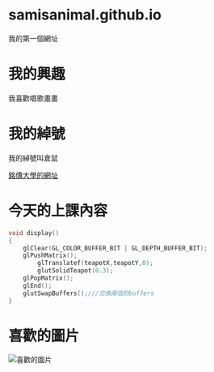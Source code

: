 # samisanimal.github.io
我的第一個網址

我的興趣
=======
我喜歡唱歌畫畫

我的綽號
======
我的綽號叫倉鼠

[銘傳大學的網址](https://web.mcu.edu.tw)

今天的上課內容
==========
```C++
void display()
{
    glClear(GL_COLOR_BUFFER_BIT | GL_DEPTH_BUFFER_BIT);
    glPushMatrix();
        glTranslatef(teapotX,teapotY,0);
        glutSolidTeapot(0.3);
    glPopMatrix();
    glEnd();
    glutSwapBuffers();///交換兩倍的buffers
}
```

喜歡的圖片
========


![喜歡的圖片](https://encrypted-tbn0.gstatic.com/images?q=tbn:ANd9GcShlucm0acXCDSlk3nuBcxRQLRy53HOnH65GA&usqp=CAU)


